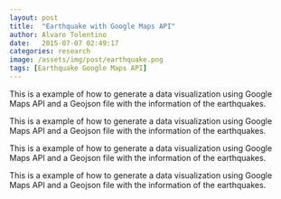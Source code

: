 ```yaml
---
layout: post
title:  "Earthquake with Google Maps API"
author: Alvaro Tolentino
date:   2015-07-07 02:49:17
categories: research
image: /assets/img/post/earthquake.png
tags: [Earthquake Google Maps API]
---
```

This is a example of how to generate a data visualization using Google Maps API and a Geojson file with the information of the earthquakes.

This is a example of how to generate a data visualization using Google Maps API and a Geojson file with the information of the earthquakes.

This is a example of how to generate a data visualization using Google Maps API and a Geojson file with the information of the earthquakes.

This is a example of how to generate a data visualization using Google Maps API and a Geojson file with the information of the earthquakes.


<script src="https://maps.googleapis.com/maps/api/js"></script>
<script>
var map;

google.maps.event.addDomListener(window, 'load', function() {
  map = new google.maps.Map(document.getElementById('map-canvas'), {
    center: { lat: 20, lng: -160 },
    zoom: 3
  });

  // Get the earthquake data (JSONP format)
  // This feed is a copy from the USGS feed, you can find the originals here:
  //   http://earthquake.usgs.gov/earthquakes/feed/v1.0/geojson.php
  var script = document.createElement('script');
  script.setAttribute('src',
      'https://storage.googleapis.com/maps-devrel/quakes.geo.json');
  document.getElementsByTagName('head')[0].appendChild(script);

  // Add a basic style.
  map.data.setStyle(function(feature) {
    var mag = Math.exp(parseFloat(feature.getProperty('mag'))) * 0.1;
    return /** @type {google.maps.Data.StyleOptions} */({
      icon: {
        path: google.maps.SymbolPath.CIRCLE,
        scale: mag,
        fillColor: '#f00',
        fillOpacity: 0.35,
        strokeWeight: 0
      }
    });
  });
});

// Defines the callback function referenced in the jsonp file.
function eqfeed_callback(data) {
  map.data.addGeoJson(data);
}
</script>
<div id="map-canvas" class="blog-img"></div>
